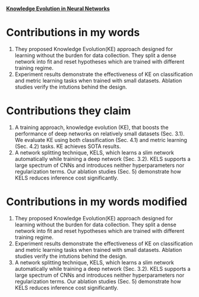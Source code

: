 [**Knowledge Evolution in Neural Networks**](https://github.com/Big-Brother-Pikachu/Paper-Contributions-Analysis#9-knowledge-evolution-in-neural-networks)

# Contributions in my words

1. They proposed Knowledge Evolution(KE) approach designed for learning without the burden for data collection. They split a dense network into fit and reset hypotheses which are trained with different training regime.
2. Experiment results demonstrate the effectiveness of KE on classification and metric learning tasks when trained with small datasets. Ablation studies verify the intutions behind the design.

# Contributions they claim

1. A training approach, knowledge evolution (KE), that boosts the performance of deep networks on relatively small datasets (Sec. 3.1). We evaluate KE using both classification (Sec. 4.1) and metric learning (Sec. 4.2) tasks. KE achieves SOTA results.
2. A network splitting technique, KELS, which learns a slim network automatically while training a deep network (Sec. 3.2). KELS supports a large spectrum of CNNs and introduces neither hyperparameters nor regularization terms. Our ablation studies (Sec. 5) demonstrate how KELS reduces inference cost significantly.

# Contributions in my words modified

1. They proposed Knowledge Evolution(KE) approach designed for learning without the burden for data collection. They split a dense network into fit and reset hypotheses which are trained with different training regime.
2. Experiment results demonstrate the effectiveness of KE on classification and metric learning tasks when trained with small datasets. Ablation studies verify the intutions behind the design.
3. A network splitting technique, KELS, which learns a slim network automatically while training a deep network (Sec. 3.2). KELS supports a large spectrum of CNNs and introduces neither hyperparameters nor regularization terms. Our ablation studies (Sec. 5) demonstrate how KELS reduces inference cost significantly.